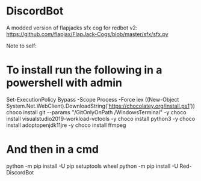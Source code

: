 # DiscordBot
A modded version of flapjacks sfx cog for redbot v2:
https://github.com/flapjax/FlapJack-Cogs/blob/master/sfx/sfx.py

Note to self:
# To install run the following in a powershell with admin
Set-ExecutionPolicy Bypass -Scope Process -Force
iex ((New-Object System.Net.WebClient).DownloadString('https://chocolatey.org/install.ps1'))
choco install git --params "/GitOnlyOnPath /WindowsTerminal" -y
choco install visualstudio2019-workload-vctools -y
choco install python3 -y
choco install adoptopenjdk11jre -y
choco install ffmpeg

# And then in a cmd
python -m pip install -U pip setuptools wheel
python -m pip install -U Red-DiscordBot
